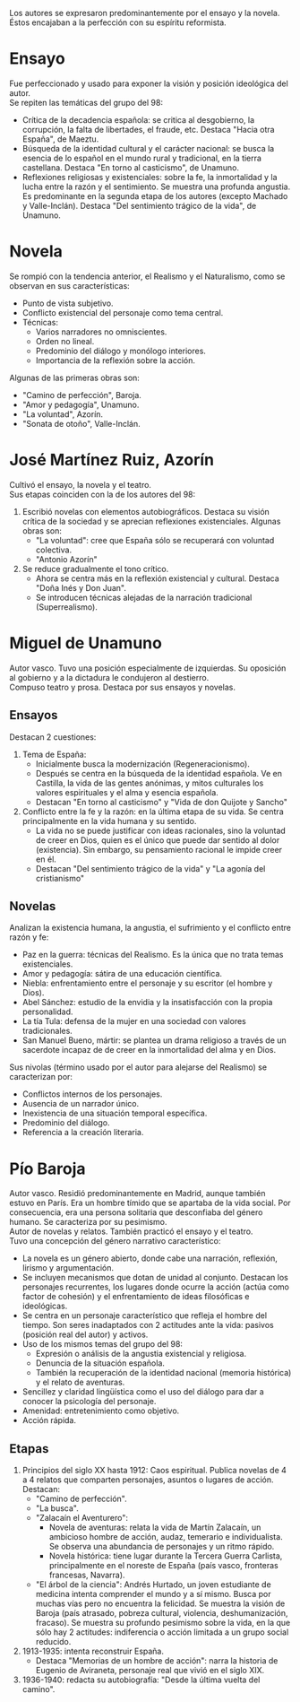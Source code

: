Los autores se expresaron predominantemente por el ensayo y la novela.  
Éstos encajaban a la perfección con su espíritu reformista.

# Ensayo
Fue perfeccionado y usado para exponer la visión y posición ideológica del autor.  
Se repiten las temáticas del grupo del 98:
- Crítica de la decadencia española: se critica al desgobierno, la corrupción, la falta de libertades, el fraude, etc. Destaca "Hacia otra España", de Maeztu.
- Búsqueda de la identidad cultural y el carácter nacional: se busca la esencia de lo español en el mundo rural y tradicional, en la tierra castellana. Destaca "En torno al casticismo", de Unamuno.
- Reflexiones religiosas y existenciales: sobre la fe, la inmortalidad y la lucha entre la razón y el sentimiento. Se muestra una profunda angustia. Es predominante en la segunda etapa de los autores (excepto Machado y Valle-Inclán). Destaca "Del sentimiento trágico de la vida", de Unamuno.

# Novela
Se rompió con la tendencia anterior, el Realismo y el Naturalismo, como se observan en sus características:
- Punto de vista subjetivo.
- Conflicto existencial del personaje como tema central.
- Técnicas:
    - Varios narradores no omniscientes.
    - Orden no lineal.
    - Predominio del diálogo y monólogo interiores.
    - Importancia de la reflexión sobre la acción.

Algunas de las primeras obras son:
- "Camino de perfección", Baroja.
- "Amor y pedagogía", Unamuno.
- "La voluntad", Azorín.
- "Sonata de otoño", Valle-Inclán.

# José Martínez Ruiz, Azorín
Cultivó el ensayo, la novela y el teatro.  
Sus etapas coinciden con la de los autores del 98:
1. Escribió novelas con elementos autobiográficos. Destaca su visión crítica de la sociedad y se aprecian reflexiones existenciales. Algunas obras son:
    - "La voluntad": cree que España sólo se recuperará con voluntad colectiva.
    - "Antonio Azorín"
2. Se reduce gradualmente el tono crítico.
    - Ahora se centra más en la reflexión existencial y cultural. Destaca "Doña Inés y Don Juan".
    - Se introducen técnicas alejadas de la narración tradicional (Superrealismo).

# Miguel de Unamuno
Autor vasco. Tuvo una posición especialmente de izquierdas. Su oposición al gobierno y a la dictadura le condujeron al destierro.  
Compuso teatro y prosa. Destaca por sus ensayos y novelas.  

## Ensayos
Destacan 2 cuestiones:
1. Tema de España:
    - Inicialmente busca la modernización (Regeneracionismo).
    - Después se centra en la búsqueda de la identidad española. Ve en Castilla, la vida de las gentes anónimas, y mitos culturales los valores espirituales y el alma y esencia española.
    - Destacan "En torno al casticismo" y "Vida de don Quijote y Sancho"
2. Conflicto entre la fe y la razón: en la última etapa de su vida. Se centra principalmente en la vida humana y su sentido.
    - La vida no se puede justificar con ideas racionales, sino la voluntad de creer en Dios, quien es el único que puede dar sentido al dolor (existencia). Sin embargo, su pensamiento racional le impide creer en él.
    - Destacan "Del sentimiento trágico de la vida" y "La agonía del cristianismo"

## Novelas
Analizan la existencia humana, la angustia, el sufrimiento y el conflicto entre razón y fe:
- Paz en la guerra: técnicas del Realismo. Es la única que no trata temas existenciales.
- Amor y pedagogía: sátira de una educación científica.
- Niebla: enfrentamiento entre el personaje y su escritor (el hombre y Dios).
- Abel Sánchez: estudio de la envidia y la insatisfacción con la propia personalidad.
- La tía Tula: defensa de la mujer en una sociedad con valores tradicionales.
- San Manuel Bueno, mártir: se plantea un drama religioso a través de un sacerdote incapaz de de creer en la inmortalidad del alma y en Dios.

Sus nivolas (término usado por el autor para alejarse del Realismo) se caracterizan por:
- Conflictos internos de los personajes.
- Ausencia de un narrador único.
- Inexistencia de una situación temporal específica.
- Predominio del diálogo.
- Referencia a la creación literaria.

# Pío Baroja
Autor vasco. Residió predominantemente en Madrid, aunque también estuvo en París. Era un hombre tímido que se apartaba de la vida social. Por consecuencia, era una persona solitaria que desconfiaba del género humano. Se caracteriza por su pesimismo.  
Autor de novelas y relatos. También practicó el ensayo y el teatro.  
Tuvo una concepción del género narrativo característico:
- La novela es un género abierto, donde cabe una narración, reflexión, lirismo y argumentación.
- Se incluyen mecanismos que dotan de unidad al conjunto. Destacan los personajes recurrentes, los lugares donde ocurre la acción (actúa como factor de cohesión) y el enfrentamiento de ideas filosóficas e ideológicas.
- Se centra en un personaje característico que refleja el hombre del tiempo. Son seres inadaptados con 2 actitudes ante la vida: pasivos (posición real del autor) y activos.
- Uso de los mismos temas del grupo del 98:
    - Expresión o análisis de la angustia existencial y religiosa.
    - Denuncia de la situación española.
    - También la recuperación de la identidad nacional (memoria histórica) y el relato de aventuras.
- Sencillez y claridad lingüística como el uso del diálogo para dar a conocer la psicología del personaje.
- Amenidad: entretenimiento como objetivo.
- Acción rápida.

## Etapas
1. Principios del siglo XX hasta 1912: Caos espiritual. Publica novelas de 4 a 4 relatos que comparten personajes, asuntos o lugares de acción. Destacan:
    - "Camino de perfección".
    - "La busca".
    - "Zalacaín el Aventurero":
        - Novela de aventuras: relata la vida de Martín Zalacaín, un ambicioso hombre de acción, audaz, temerario e individualista. Se observa una abundancia de personajes y un ritmo rápido.
        - Novela histórica: tiene lugar durante la Tercera Guerra Carlista, principalmente en el noreste de España (país vasco, fronteras francesas, Navarra).
    - "El árbol de la ciencia": Andrés Hurtado, un joven estudiante de medicina intenta comprender el mundo y a sí mismo. Busca por muchas vías pero no encuentra la felicidad. Se muestra la visión de Baroja (país atrasado, pobreza cultural, violencia, deshumanización, fracaso). Se muestra su profundo pesimismo sobre la vida, en la que sólo hay 2 actitudes: indiferencia o acción limitada a un grupo social reducido.
2. 1913-1935: intenta reconstruir España.
    - Destaca "Memorias de un hombre de acción": narra la historia de Eugenio de Aviraneta, personaje real que vivió en el siglo XIX.
3. 1936-1940: redacta su autobiografía: "Desde la última vuelta del camino".